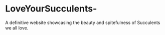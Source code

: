 # LoveYourSucculents-
A definitive website showcasing the beauty and spitefulness of Succulents we all love.
